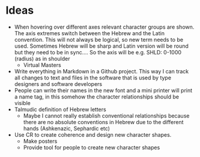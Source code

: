 # Ideas
- When hovering over different axes relevant character groups are shown. The axis extremes switch between the Hebrew and the Latin convention. This will not always be logical, so new term needs to be used. Sometimes Hebrew will be sharp and Latin version will be round but they need to be in sync…. So the axis will be e.g. SHLD: 0-1000 (radius) as in shoulder 
    - Virtual Masters
- Write everything in Markdown in a Github project. This way I can track all changes to text and files in the software that is used by type designers and software developers 
- People can write their names in the new font and a mini printer will print a name tag, in this somehow the character relationships should be visible
- Talmudic definition of Hebrew letters
    - Maybe I cannot really establish conventional relationships because there are no absolute conventions in Hebrew due to the different hands (Ashkenazic, Sephardic etc)
- Use CR to create coherence and design new character shapes.
    - Make posters
    - Provide tool for people to create new character shapes 


